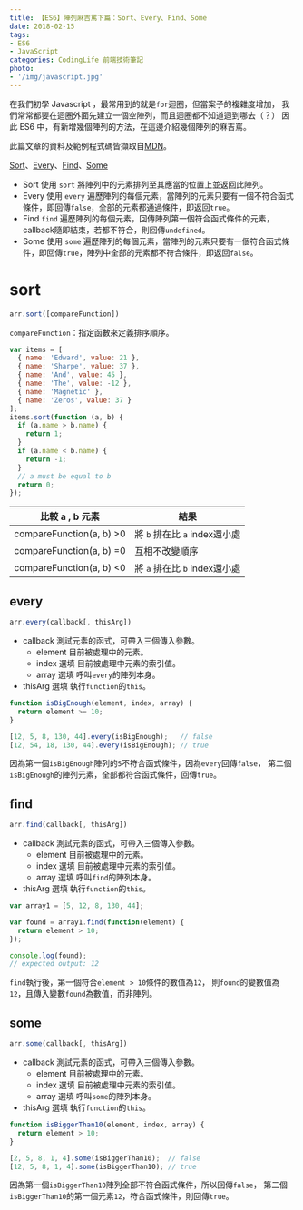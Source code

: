 ```yaml
---
title: 【ES6】陣列麻吉罵下篇：Sort、Every、Find、Some
date: 2018-02-15
tags:
- ES6
- JavaScript
categories: CodingLife 前端技術筆記
photo:
- '/img/javascript.jpg'
---
```


在我們初學 Javascript ，最常用到的就是`for`迴圈，但當案子的複雜度增加，
我們常常都要在迴圈外面先建立一個空陣列，而且迴圈都不知道迴到哪去（？）
因此 ES6 中，有新增幾個陣列的方法，在這邊介紹幾個陣列的麻吉罵。

此篇文章的資料及範例程式碼皆擷取自[MDN](https://developer.mozilla.org/zh-TW/)。

[Sort](https://developer.mozilla.org/zh-TW/docs/Web/JavaScript/Reference/Global_Objects/Array/sort)、[Every](https://developer.mozilla.org/zh-TW/docs/Web/JavaScript/Reference/Global_Objects/Array/every)、[Find](https://developer.mozilla.org/zh-TW/docs/Web/JavaScript/Reference/Global_Objects/Array/find)、[Some](https://developer.mozilla.org/zh-TW/docs/Web/JavaScript/Reference/Global_Objects/Array/some)

<!-- more -->

*   Sort
    使用 `sort` 將陣列中的元素排列至其應當的位置上並返回此陣列。
*   Every
    使用 `every` 遍歷陣列的每個元素，當陣列的元素只要有一個不符合函式條件，即回傳`false`，全部的元素都通過條件，即返回`true`。
*   Find
    `find` 遍歷陣列的每個元素，回傳陣列第一個符合函式條件的元素，callback隨即結束，若都不符合，則回傳`undefined`。
*   Some
    使用 `some` 遍歷陣列的每個元素，當陣列的元素只要有一個符合函式條件，即回傳`true`，陣列中全部的元素都不符合條件，即返回`false`。

# sort

```js
arr.sort([compareFunction])
```

`compareFunction`：指定函數來定義排序順序。

```js
var items = [
  { name: 'Edward', value: 21 },
  { name: 'Sharpe', value: 37 },
  { name: 'And', value: 45 },
  { name: 'The', value: -12 },
  { name: 'Magnetic' },
  { name: 'Zeros', value: 37 }
];
items.sort(function (a, b) {
  if (a.name > b.name) {
    return 1;
  }
  if (a.name < b.name) {
    return -1;
  }
  // a must be equal to b
  return 0;
});

```

| 比較 a , b 元素 | 結果 |
| --- | --- |
| compareFunction(a, b) >0 | 將 `b` 排在比 `a` index還小處 |
| compareFunction(a, b) =0 | 互相不改變順序 |
| compareFunction(a, b) <0 | 將 `a` 排在比 `b` index還小處 |

## every

```js
arr.every(callback[, thisArg])
```

*   callback
    測試元素的函式，可帶入三個傳入參數。
    *   element
        目前被處理中的元素。
    *   index 選填
        目前被處理中元素的索引值。
    *   array 選填
        呼叫`every`的陣列本身。
*   thisArg 選填
    執行`function`的`this`。

```js
function isBigEnough(element, index, array) { 
  return element >= 10; 
} 

[12, 5, 8, 130, 44].every(isBigEnough);   // false 
[12, 54, 18, 130, 44].every(isBigEnough); // true
```

因為第一個`isBigEnough`陣列的`5`不符合函式條件，因為`every`回傳`false`，
第二個`isBigEnough`的陣列元素，全部都符合函式條件，回傳`true`。

## find

```js
arr.find(callback[, thisArg])
```

*   callback
    測試元素的函式，可帶入三個傳入參數。
    *   element
        目前被處理中的元素。
    *   index 選填
        目前被處理中元素的索引值。
    *   array 選填
        呼叫`find`的陣列本身。
*   thisArg 選填
    執行`function`的`this`。

```js
var array1 = [5, 12, 8, 130, 44];

var found = array1.find(function(element) {
  return element > 10;
});

console.log(found);
// expected output: 12

```

`find`執行後，第一個符合`element > 10`條件的數值為`12`，
則`found`的變數值為`12`，且傳入變數`found`為數值，而非陣列。

## some

```js
arr.some(callback[, thisArg])
```

*   callback
    測試元素的函式，可帶入三個傳入參數。
    *   element
        目前被處理中的元素。
    *   index 選填
        目前被處理中元素的索引值。
    *   array 選填
        呼叫`some`的陣列本身。
*   thisArg 選填
    執行`function`的`this`。

```js
function isBiggerThan10(element, index, array) {
  return element > 10;
}

[2, 5, 8, 1, 4].some(isBiggerThan10);  // false
[12, 5, 8, 1, 4].some(isBiggerThan10); // true

```

因為第一個`isBiggerThan10`陣列全部不符合函式條件，所以回傳`false`，
第二個`isBiggerThan10`的第一個元素`12`，符合函式條件，則回傳`true`。
